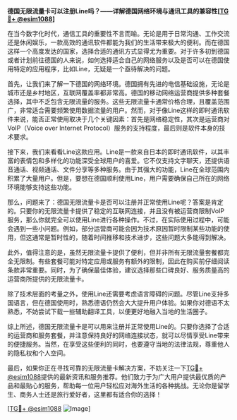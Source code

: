 **德国无限流量卡可以注册Line吗？——详解德国网络环境与通讯工具的兼容性[[TG💪+ @esim1088](https://t.me/s/esim1088)]**

在当今数字化时代，通信工具的重要性不言而喻。无论是用于日常沟通、工作交流还是休闲娱乐，一款高效的通讯软件都能为我们的生活带来极大的便利。而在德国这样一个高度发达的国家，选择合适的通讯方式显得尤为重要。对于许多初到德国或者计划前往德国的人来说，如何选择适合自己的网络服务以及是否可以在德国使用特定的应用程序，比如Line，无疑是一个亟待解决的问题。

首先，让我们来了解一下德国的网络环境。德国拥有先进的电信基础设施，无论是城市还是乡村地区，互联网覆盖率都非常高。德国的移动网络运营商提供多种套餐选择，其中不乏包含无限流量的服务。这些无限流量卡通常价格合理，且覆盖范围广，非常适合需要频繁使用数据流量的用户。然而，对于像Line这样的即时通讯软件来说，能否正常使用取决于几个关键因素：首先是网络稳定性，其次是运营商对VoIP（Voice over Internet Protocol）服务的支持程度，最后则是软件本身的技术要求。

接下来，我们来看看Line这款应用。Line是一款来自日本的即时通讯软件，以其丰富的表情包和多样化的功能深受全球用户的喜爱。它不仅支持文字聊天，还提供语音通话、视频通话、文件分享等多种服务。由于其强大的功能，Line在全球范围内积累了大量用户。但是，要想在德国顺利使用Line，用户需要确保自己所在的网络环境能够支持这些功能。

那么，问题来了：德国无限流量卡是否可以注册并正常使用Line呢？答案是肯定的。只要你的无限流量卡提供了稳定的互联网连接，并且没有被运营商限制VoIP服务，那么你就完全可以使用Line进行各种操作。不过，在实际使用过程中，可能会遇到一些小问题。例如，部分运营商可能会因为技术原因暂时限制某些功能的使用，但这通常是暂时性的，随着时间推移和技术进步，这些问题大多能得到解决。

此外，值得注意的是，虽然无限流量卡提供了便利，但并非所有无限流量套餐都完全无限制。有些套餐可能对特定应用或服务有额外的限制，因此在购买前仔细阅读条款非常重要。同时，为了确保最佳体验，建议选择那些口碑良好、服务质量高的运营商所提供的无限流量卡。

除了技术层面的考量之外，使用Line还需要考虑语言障碍的问题。尽管Line支持多国语言，但在德国使用时，熟悉德语仍然会大大提升用户体验。如果你对德语不太熟悉，不妨尝试下载一些辅助翻译工具，以便更好地融入当地的生活圈子。

综上所述，德国无限流量卡是可以用来注册并正常使用Line的。只要你选择了合适的运营商和服务套餐，并注意保持良好的网络连接状态，就可以尽情享受Line带来的便捷服务。当然，在享受这些便利的同时，也要遵守当地的法律法规，尊重他人的隐私权和个人空间。

最后，如果你正在寻找可靠的无限流量卡解决方案，不妨关注一下[TG💪+ @esim1088](https://t.me/s/esim1088)提供的最新资讯和服务推荐。他们致力于为广大用户提供最优质的产品和最贴心的服务，帮助每一位用户轻松应对海外生活的各种挑战。无论你是留学生、商务人士还是旅行爱好者，这里都有适合你的选择！

[[TG💪+ @esim1088](https://t.me/s/esim1088) ![Image](https://i.postimg.cc/4NQfJmqS/Snipaste-2025-05-13-00-14-12.png)]